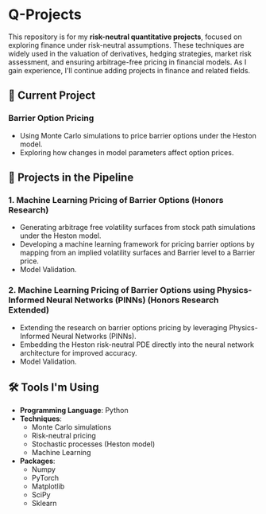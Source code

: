 # Q-Projects

This repository is for my **risk-neutral quantitative projects**, focused on exploring finance under risk-neutral assumptions. These techniques are widely used in the valuation of derivatives, hedging strategies, market risk assessment, and ensuring arbitrage-free pricing in financial models. As I gain experience, I'll continue adding projects in finance and related fields.

## 📘 Current Project

### Barrier Option Pricing
- Using Monte Carlo simulations to price barrier options under the Heston model.
- Exploring how changes in model parameters affect option prices.

## 🚀 Projects in the Pipeline

### 1. Machine Learning Pricing of Barrier Options (Honors Research)
- Generating arbitrage free volatility surfaces from stock path simulations under the Heston model.
- Developing a machine learning framework for pricing barrier options by mapping from an implied volatility surfaces and Barrier level to a Barrier price.
- Model Validation.

### 2. Machine Learning Pricing of Barrier Options using Physics-Informed Neural Networks (PINNs) (Honors Research Extended)
- Extending the research on barrier options pricing by leveraging Physics-Informed Neural Networks (PINNs).
- Embedding the Heston risk-neutral PDE directly into the neural network architecture for improved accuracy.
- Model Validation.


## 🛠 Tools I'm Using
- **Programming Language**: Python
- **Techniques**:
  - Monte Carlo simulations
  - Risk-neutral pricing
  - Stochastic processes (Heston model)
  - Machine Learning
- **Packages**:
  - Numpy
  - PyTorch
  - Matplotlib
  - SciPy
  - Sklearn
